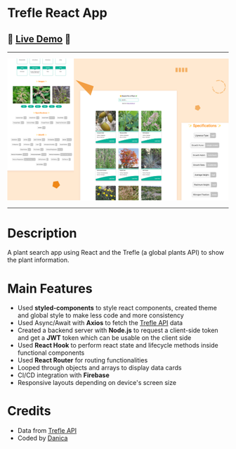 # Trefle React App

## 🎉 **[Live Demo](https://trefle-react.web.app/)** 🎉

---

![Preview for the URL shortening landing page](./src/images/trefle-preview.jpg)

---

# Description

A plant search app using React and the Trefle (a global plants API) to show the plant information.

# Main Features

- Used **styled-components** to style react components, created theme and global style to make less code and more consistency
- Used Async/Await with **Axios** to fetch the [Trefle API](https://trefle.io/) data
- Created a backend server with **Node.js** to request a client-side token and get a **JWT** token which can be usable on the client side
- Used **React Hook** to perform react state and lifecycle methods inside functional components
- Used **React Router** for routing functionalities
- Looped through objects and arrays to display data cards
- CI/CD integration with **Firebase**
- Responsive layouts depending on device's screen size

# Credits

- Data from [Trefle API](https://trefle.io/)
- Coded by [Danica](https://github.com/wandanli)
